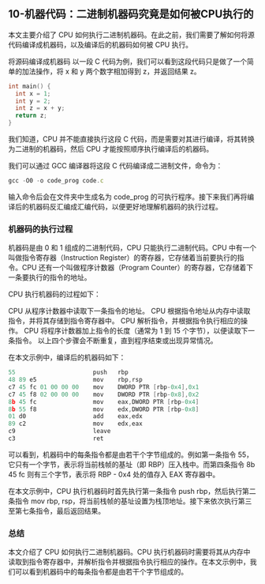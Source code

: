 ## 10-机器代码：二进制机器码究竟是如何被CPU执行的

本文主要介绍了 CPU 如何执行二进制机器码。在此之前，我们需要了解如何将源代码编译成机器码，以及编译后的机器码如何被 CPU 执行。

将源码编译成机器码
以一段 C 代码为例，我们可以看到这段代码只是做了一个简单的加法操作，将 x 和 y 两个数字相加得到 z，并返回结果 z。

```c
int main() {
  int x = 1;
  int y = 2;
  int z = x + y;
  return z;
}
```
我们知道，CPU 并不能直接执行这段 C 代码，而是需要对其进行编译，将其转换为二进制的机器码，然后 CPU 才能按照顺序执行编译后的机器码。

我们可以通过 GCC 编译器将这段 C 代码编译成二进制文件，命令为：

```js
gcc -O0 -o code_prog code.c
```
输入命令后会在文件夹中生成名为 code_prog 的可执行程序。接下来我们再将编译后的机器码反汇编成汇编代码，以便更好地理解机器码的执行过程。

### 机器码的执行过程
机器码是由 0 和 1 组成的二进制代码，CPU 只能执行二进制代码。CPU 中有一个叫做指令寄存器（Instruction Register）的寄存器，它存储着当前要执行的指令。CPU 还有一个叫做程序计数器（Program Counter）的寄存器，它存储着下一条要执行的指令的地址。

CPU 执行机器码的过程如下：

CPU 从程序计数器中读取下一条指令的地址。
CPU 根据指令地址从内存中读取指令，并将其存储到指令寄存器中。
CPU 解析指令，并根据指令执行相应的操作。
CPU 将程序计数器加上指令的长度（通常为 1 到 15 个字节），以便读取下一条指令。
以上四个步骤会不断重复，直到程序结束或出现异常情况。

在本文示例中，编译后的机器码如下：

```c
55                      push   rbp
48 89 e5                mov    rbp,rsp
c7 45 fc 01 00 00 00    mov    DWORD PTR [rbp-0x4],0x1
c7 45 f8 02 00 00 00    mov    DWORD PTR [rbp-0x8],0x2
8b 45 fc                mov    eax,DWORD PTR [rbp-0x4]
8b 55 f8                mov    edx,DWORD PTR [rbp-0x8]
01 d0                   add    eax,edx
89 c2                   mov    edx,eax
c9                      leave
c3                      ret

```
可以看到，机器码中的每条指令都是由若干个字节组成的。例如第一条指令 55，它只有一个字节，表示将当前栈帧的基址（即 RBP）压入栈中。而第四条指令 8b 45 fc 则有三个字节，表示将 RBP - 0x4 处的值存入 EAX 寄存器中。

在本文示例中，CPU 执行机器码时首先执行第一条指令 push rbp，然后执行第二条指令 mov rbp, rsp，将当前栈帧的基址设置为栈顶地址。接下来依次执行第三至第七条指令，最后返回结果。

### 总结
本文介绍了 CPU 如何执行二进制机器码。CPU 执行机器码时需要将其从内存中读取到指令寄存器中，并解析指令并根据指令执行相应的操作。在本文示例中，我们可以看到机器码中的每条指令都是由若干个字节组成的。